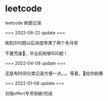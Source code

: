 # leetcode
leetcode 刷题记录

=== 2022-08-22 update ===

刷到300题以后进度停滞了两个多月😨

不要荒废👊，毕业前刷够500题！

=== 2022-04-09 update ===

还是有时间分类记录方便一点。。。等着，👴给你刷爆

=== 2022-01-08 update ===

剑指offer(专项突破)完成
